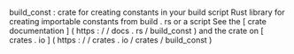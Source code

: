 #
build_const
:
crate
for
creating
constants
in
your
build
script
Rust
library
for
creating
importable
constants
from
build
.
rs
or
a
script
See
the
[
crate
documentation
]
(
https
:
/
/
docs
.
rs
/
build_const
)
and
the
crate
on
[
crates
.
io
]
(
https
:
/
/
crates
.
io
/
crates
/
build_const
)
